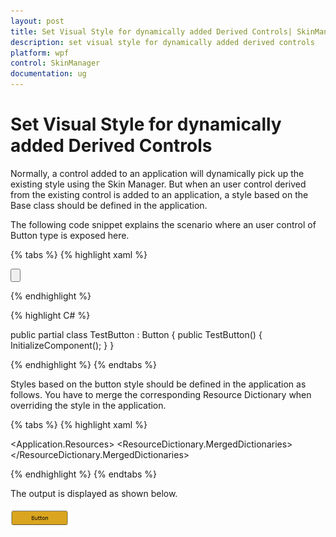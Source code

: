 ```yaml
---
layout: post
title: Set Visual Style for dynamically added Derived Controls| SkinManager | Wpf | Syncfusion
description: set visual style for dynamically added derived controls
platform: wpf
control: SkinManager
documentation: ug
---
```


# Set Visual Style for dynamically added Derived Controls

Normally, a control added to an application will dynamically pick up the existing style using the Skin Manager. But when an user control derived from the existing control is added to an application, a style based on the Base class should be defined in the application. 

The following code snippet explains the scenario where an user control of Button type is exposed here.


{% tabs %}
{% highlight xaml %}

<Button x:Class="WpfApplication2.TestButton"
xmlns="http://schemas.microsoft.com/winfx/2006/xaml/presentation"
xmlns:x="http://schemas.microsoft.com/winfx/2006/xaml" 
Height="300" Width="300" xmlns:theme="http://schemas.syncfusion.com/wpf" theme:SkinStorage.VisualStyle="Blend">  
</Button>

{% endhighlight %}

{% highlight C# %}

public partial class TestButton : Button
{
    public TestButton()
    {
        InitializeComponent();
    }
}

{% endhighlight %}
{% endtabs %}

Styles based on the button style should be defined in the application as follows. You have to merge the corresponding Resource Dictionary when overriding the style in the application.

{% tabs %}
{% highlight xaml %}

<Application.Resources>
<ResourceDictionary>
<ResourceDictionary.MergedDictionaries>
<ResourceDictionary Source="/Syncfusion.Shared.WPF;component/SkinManager/BlendStyle.xaml"/>
</ResourceDictionary.MergedDictionaries>        
<Style TargetType="local:TestButton" BasedOn="{StaticResource BlendButtonStyle}">
<Setter Property="Background" Value="GoldenRod"/>
</Style>
</ResourceDictionary>
</Application.Resources>

{% endhighlight %}
{% endtabs %}

The output is displayed as shown below.

![](Set-Visual-Style-for-dynamically-added-Derived-Controls_images/Set-Visual-Style-for-dynamically-added-Derived-Controls_img1.png)
